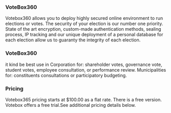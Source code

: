 <h3>VoteBox360</h3>

<p> Votebox360 allows you to deploy highly secured online environment to run elections or votes. The security of your election is our number one priority. State of the art encryption, custom-made authentication methods, sealing process, IP tracking and our unique deployment of a personal database for each election allow us to guaranty the integrity of each election.</p>

<h3>VoteBox360</h3>
<p> it kind be best use in Corporation for: shareholder votes, governance vote, student votes, employee consultation, or performance review. Municipalities for: constituents consultations or participatory budgeting. </p>

<h3>Pricing</h3>
Votebox365 pricing starts at $100.00 as a flat rate. There is a free version. Votebox offers a free trial.See additional pricing details below.